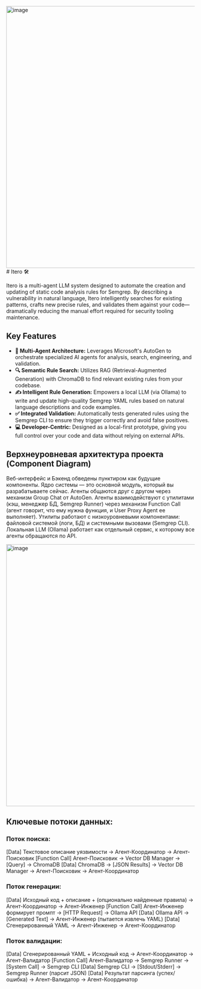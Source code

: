 <img width="513" height="698" alt="image" src="https://github.com/user-attachments/assets/5852c852-2f75-463a-aeb1-e4aecce2d10c" /># Itero 🛠️

Itero is a multi-agent LLM system designed to automate the creation and updating of static code analysis rules for Semgrep. By describing a vulnerability in natural language, Itero intelligently searches for existing patterns, crafts new precise rules, and validates them against your code—dramatically reducing the manual effort required for security tooling maintenance.

## Key Features

*   **🤖 Multi-Agent Architecture:** Leverages Microsoft's AutoGen to orchestrate specialized AI agents for analysis, search, engineering, and validation.
*   **🔍 Semantic Rule Search:** Utilizes RAG (Retrieval-Augmented Generation) with ChromaDB to find relevant existing rules from your codebase.
*   **✍️ Intelligent Rule Generation:** Empowers a local LLM (via Ollama) to write and update high-quality Semgrep YAML rules based on natural language descriptions and code examples.
*   **✅ Integrated Validation:** Automatically tests generated rules using the Semgrep CLI to ensure they trigger correctly and avoid false positives.
*   **💻 Developer-Centric:** Designed as a local-first prototype, giving you full control over your code and data without relying on external APIs.

## Верхнеуровневая архитектура проекта (Component Diagram)

Веб-интерфейс и Бэкенд обведены пунктиром как будущие компоненты.
Ядро системы — это основной модуль, который вы разрабатываете сейчас.
Агенты общаются друг с другом через механизм Group Chat от AutoGen.
Агенты взаимодействуют с утилитами (кэш, менеджер БД, Semgrep Runner) через механизм Function Call (агент говорит, что ему нужна функция, и User Proxy Agent ее выполняет).
Утилиты работают с низкоуровневыми компонентами: файловой системой (логи, БД) и системными вызовами (Semgrep CLI).
Локальная LLM (Ollama) работает как отдельный сервис, к которому все агенты обращаются по API.

<img width="513" height="698" alt="image" src="https://github.com/user-attachments/assets/fa904b0a-0039-4a19-bd46-e19ac7253c61" />

## Ключевые потоки данных:

### Поток поиска:

[Data] Текстовое описание уязвимости -> Агент-Координатор -> Агент-Поисковик
[Function Call] Агент-Поисковик -> Vector DB Manager -> [Query] -> ChromaDB
[Data] ChromaDB -> [JSON Results] -> Vector DB Manager -> Агент-Поисковик -> Агент-Координатор

### Поток генерации:

[Data] Исходный код + описание + (опционально найденные правила) -> Агент-Координатор -> Агент-Инженер
[Function Call] Агент-Инженер формирует промпт -> [HTTP Request] -> Ollama API
[Data] Ollama API -> [Generated Text] -> Агент-Инженер (пытается извлечь YAML)
[Data] Сгенерированный YAML -> Агент-Инженер -> Агент-Координатор

### Поток валидации:

[Data] Сгенерированный YAML + Исходный код -> Агент-Координатор -> Агент-Валидатор
[Function Call] Агент-Валидатор -> Semgrep Runner -> [System Call] -> Semgrep CLI
[Data] Semgrep CLI -> [Stdout/Stderr] -> Semgrep Runner (парсит JSON)
[Data] Результат парсинга (успех/ошибка) -> Агент-Валидатор -> Агент-Координатор
